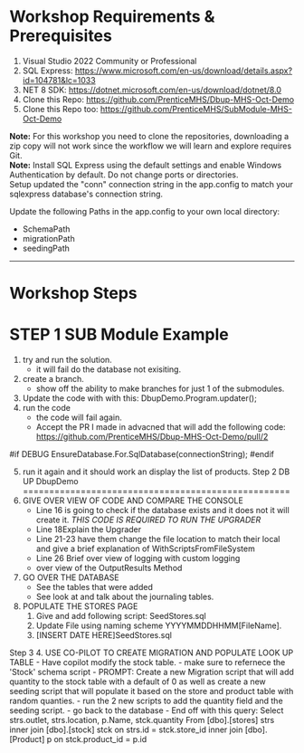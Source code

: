 # Workshop Requirements & Prerequisites

1. Visual Studio 2022 Community or Professional
2. SQL Express: https://www.microsoft.com/en-us/download/details.aspx?id=104781&lc=1033
3. NET 8 SDK: https://dotnet.microsoft.com/en-us/download/dotnet/8.0
4. Clone this Repo: https://github.com/PrenticeMHS/Dbup-MHS-Oct-Demo
5. Clone this Repo too: https://github.com/PrenticeMHS/SubModule-MHS-Oct-Demo

**Note:** For this workshop you need to clone the repositories, downloading a zip copy will not work since the workflow we will learn and explore requires Git.  
**Note:** Install SQL Express using the default settings and enable Windows Authentication by default. Do not change ports or directories.  
Setup updated the "conn" connection string in the app.config to match your sqlexpress database's connection string. 

Update the following Paths in the app.config to your own local directory:  
- SchemaPath  
- migrationPath  
- seedingPath  

---

# Workshop Steps
STEP 1
SUB Module Example
======================================================
1. try and run the solution.
    - it will fail do the database not exisiting.
2. create a branch.
    - show off the ability to make branches for just 1 of the submodules.
3. Update the code with with this: 
DbupDemo.Program.updater();
4. run the code
    - the code will fail again.
    - Accept the PR I made in advacned that will add the following code:
https://github.com/PrenticeMHS/Dbup-MHS-Oct-Demo/pull/2

#if DEBUG
     EnsureDatabase.For.SqlDatabase(connectionString);
#endif

5. run it again and it should work an display the list of products.
Step 2
DB UP DbupDemo
===================================================
1. GIVE OVER VIEW OF CODE AND COMPARE THE CONSOLE
    - Line 16 is going to check if the database exists and it does not it will create it. *THIS CODE IS REQUIRED TO RUN THE UPGRADER*
    - Line 18Explain the Upgrader
    - Line 21-23 have them change the file location to match their local and give a brief explanation of WithScriptsFromFileSystem
    - Line 26 Brief over view of logging with custom logging 
    - over view of the OutputResults Method
2. GO OVER THE DATABASE
    - See the tables that were added
    - See look at and talk about the journaling tables.
3. POPULATE THE STORES PAGE
    1.	Give and add following script: SeedStores.sql
    2.	Update File using naming scheme YYYYMMDDHHMM[FileName].
    3.	[INSERT DATE HERE]SeedStores.sql

Step 3
4. USE CO-PILOT TO CREATE MIGRATION AND POPULATE LOOK UP TABLE
    - Have copilot modify the stock table.
    - make sure to refernece the 'Stock' schema script
    - PROMPT: Create a new Migration script that will add quantity to the stock table with a default of 0 as well as create a new seeding script that will populate it based on the store and product table with random quanties.
    - run the 2 new scripts to add the quantity field and the seeding script.
    - go back to the database
    - End off with this query:
Select strs.outlet, strs.location, p.Name, stck.quantity
  From [dbo].[stores] strs
  inner join [dbo].[stock] stck
  on strs.id = stck.store_id
  inner join [dbo].[Product] p
  on stck.product_id = p.id
